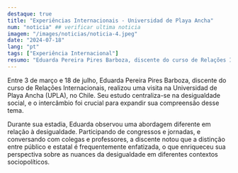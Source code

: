 ```yaml
---
destaque: true
title: "Experiências Internacionais - Universidad de Playa Ancha"
num: "noticia" ## verificar ultima noticia
imagem: "/images/noticias/noticia-4.jpeg"
date: "2024-07-18"
lang: "pt"
tags: ["Experiência Internacional"]
resumo: "Eduarda Pereira Pires Barboza, discente do curso de Relações Internacionais, realizou uma visita na Universidad de Playa Ancha (UPLA), no Chile"
---
```


Entre 3 de março e 18 de julho, Eduarda Pereira Pires Barboza, discente do curso de Relações Internacionais, realizou uma visita na Universidad de Playa Ancha (UPLA), no Chile. Seu estudo centraliza-se na desigualdade social, e o intercâmbio foi crucial para expandir sua compreensão desse tema.

Durante sua estadia, Eduarda observou uma abordagem diferente em relação à desigualdade. Participando de congressos e jornadas, e conversando com colegas e professores, a discente notou que a distinção entre público e estatal é frequentemente enfatizada, o que enriqueceu sua perspectiva sobre as nuances da desigualdade em diferentes contextos sociopolíticos.

